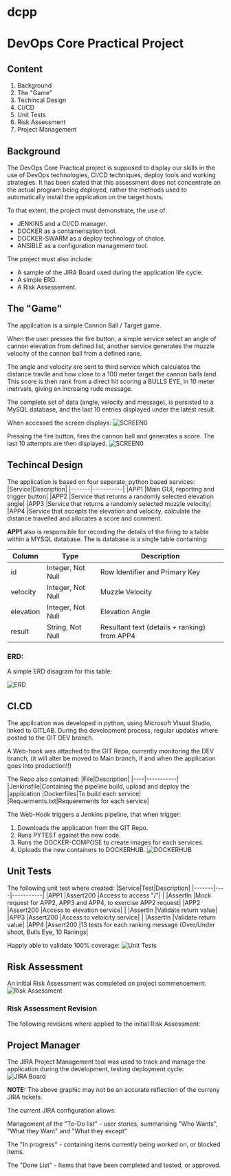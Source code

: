 # dcpp
# DevOps Core Practical Project

## Content
1. Background
2. The "Game"
3. Techincal Design
4. CI/CD
5. Unit Tests
6. Risk Assessment 
7. Project Management


## Background
The DevOps Core Practical project is supposed to display our skills in the use of DevOps technologies, CI/CD techniques, deploy tools and working strategies. It has been stated that this assessment does not concentrate on the actual program being deployed, rather the methods used to automatically install the application on the target hosts.

To that extent, the project must demonstrate, the use of:
* JENKINS and a CI/CD manager.
* DOCKER as a containerisation tool.
* DOCKER-SWARM as a deploy technology of choice.
* ANSIBLE as a configuration management tool.

The project must also include:
* A sample of the JIRA Board used during the application life cycle.
* A simple ERD.
* A Risk Assessement.


## The "Game"
The appilcation is a simple Cannon Ball / Target game. 

When the user presses the fire button, a simple service select an angle of cannon elevation from defined list, another service generates the muzzle velocity of the cannon ball from a defined rane.


The angle and velocity are sent to third service which calculates the distance travlle and how close to a 100 meter target the cannon balls land. This score is then rank from a direct hit scoring a BULLS EYE, in 10 meter inetrvals, giving an increaing rude message.

The complete set of data (angle, velocity and message), is persisted to a MySQL database, and the last 10 entries displayed under the latest result.

When accessed the screen displays:
![SCREEN0](images/dcpp_SCREEN0.PNG)

Pressing the fire button, fires the cannon ball and generates a score. The last 10 attempts are then displayed.
![SCREEN0](images/dcpp_SCREEN1.PNG)


## Techincal Design
The application is based on four seperate, python based services:
|Service|Description|
|-------|-----------|
|APP1   |Main GUI, reporting and trigger button|
|APP2   |Service that returns a randomly selected elevation angle|
|APP3   |Service that returns a randomly selected muzzle velocity|
|APP4   |Service that accepts the elevation and velocity, calculate the distance travelled and allocates a score and comment.

**APP1** also is responsible for recording the details of the firing to a table within a MYSQL database. The is database is a single table containing:

|Column|Type|Description|
|------|----|-----------|
|id       |Integer, Not Null|Row Identifier and Primary Key|
|velocity |Integer, Not Null|Muzzle Velocity|
|elevation|Integer, Not Null|Elevation Angle|
|result   |String, Not Null|Resultant text (details + ranking) from APP4|


### ERD:
A simple ERD disagram for this table:

![ERD](images/dcpp_ERD.png)

## CI.CD
The appilcation was developed in python, using Microsoft Visual Studio, linked to GITLAB. During the development process, regular updates where posted to the GIT DEV branch.

A Web-hook was attached to the GIT Repo, currently monitoring the DEV branch, (it will alter be moved to Main branch, if and when the application goes into production!!) 

The Repo also contained:
|File|Description|
|----|-----------|
|Jenkinsfile|Containing the pipeline build, upload and deploy the |application
|Dockerfiles|To build each service|
|Requerments.txt|Requerements for each service|



The Web-Hook triggers a Jenkins pipeline, that when trigger:
1. Downloads the application from the GIT Repo.
2. Runs PYTEST against the new code.
3. Runs the DOCKER-COMPOSE to create images for each services.
4. Uploads the new containers to DOCKERHUB.
![DOCKERHUB](images/dccp_Dockerhub.PNG)

## Unit Tests
The following unit test where created:
|Service|Test|Description|
|-------|----|-----------|
|APP1   |Assert200   |Access to access "/"|
|       |AssertIn    |Mock request for APP2, APP3 and APP4, to exercise APP2 request|
|APP2   |Assert200   |Access to elevation service|
|       |AssertIn    |Validate return value|
|APP3   |Assert200   |Access to veloicity service|
|       |AssertIn    |Validate return value|
|APP4   |Assert200   |13 tests for each ranking message (Over/Under shoot, Bulls Eye, 10 Ranings|


Happly able to validate 100% coverage:
![Unit Tests](images/dcpp_PYTEST.PNG)

## Risk Assessment
An initial Risk Assessment was completed on project commencement:
![Risk Assessment](images/dcpp_Risk_Assessment.PNG)

### Risk Assessment Revision
The following revisions where applied to the initial Risk Assessment:

## Project Manager
The JIRA Project Management tool was used to track and manage the application during the development, testing deployment cycle:
![JIRA Board](images/dcpp_JIRA_bord.PNG)

**NOTE:** The above graphic may not be an accurate reflection of the curreny JIRA tickets.

The current JIRA configuration allows:

Management of the "To-Do list" - user stories, summarising "Who Wants", "What they Want" and "What they except"

The "In progress" - containing items currently being worked on, or blocked items.

The "Done List" - Items that have been completed and tested, or approved.